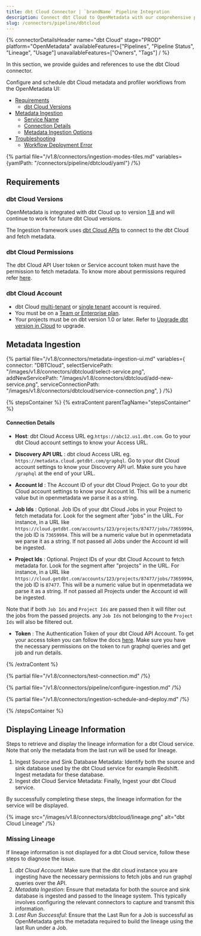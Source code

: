 ```yaml
---
title: dbt Cloud Connector | `brandName` Pipeline Integration
description: Connect dbt Cloud to OpenMetadata with our comprehensive pipeline connector guide. Setup instructions, configuration examples, and troubleshooting tips.
slug: /connectors/pipeline/dbtcloud
---
```


{% connectorDetailsHeader
name="dbt Cloud"
stage="PROD"
platform="OpenMetadata"
availableFeatures=["Pipelines", "Pipeline Status", "Lineage", "Usage"]
unavailableFeatures=["Owners", "Tags"]
/ %}


In this section, we provide guides and references to use the dbt Cloud connector.

Configure and schedule dbt Cloud metadata and profiler workflows from the OpenMetadata UI:

- [Requirements](#requirements)
    - [dbt Cloud Versions](#dbt-cloud-versions)
- [Metadata Ingestion](#metadata-ingestion)
    - [Service Name](#service-name)
    - [Connection Details](#connection-details)
    - [Metadata Ingestion Options](#metadata-ingestion-options)
- [Troubleshooting](/connectors/pipeline/dbtcloud/troubleshooting)
    - [Workflow Deployment Error](#workflow-deployment-error)

{% partial file="/v1.8/connectors/ingestion-modes-tiles.md" variables={yamlPath: "/connectors/pipeline/dbtcloud/yaml"} /%}

## Requirements

### dbt Cloud Versions

OpenMetadata is integrated with dbt Cloud up to version [1.8](https://docs.getdbt.com/docs/get-started-dbt) and will continue to work for future dbt Cloud versions.

The Ingestion framework uses [dbt Cloud APIs](https://docs.getdbt.com/dbt-cloud/api-v2#/) to connect to the dbt Cloud and fetch metadata.

### dbt Cloud Permissions

The dbt Cloud API User token or Service account token must have the permission to fetch metadata.
To know more about permissions required refer [here](https://docs.getdbt.com/docs/dbt-cloud-apis/service-tokens#permissions-for-service-account-tokens).

### dbt Cloud Account

- dbt Cloud [multi-tenant](https://docs.getdbt.com/docs/cloud/about-cloud/tenancy#multi-tenant) or [single tenant](https://docs.getdbt.com/docs/cloud/about-cloud/tenancy#single-tenant) account is required.
- You must be on a [Team or Enterprise plan](https://www.getdbt.com/pricing/).
- Your projects must be on dbt version 1.0 or later. Refer to [Upgrade dbt version in Cloud](https://docs.getdbt.com/docs/dbt-versions/upgrade-dbt-version-in-cloud) to upgrade.

## Metadata Ingestion

{% partial 
    file="/v1.8/connectors/metadata-ingestion-ui.md" 
    variables={
        connector: "DBTCloud", 
        selectServicePath: "/images/v1.8/connectors/dbtcloud/select-service.png",
        addNewServicePath: "/images/v1.8/connectors/dbtcloud/add-new-service.png",
        serviceConnectionPath: "/images/v1.8/connectors/dbtcloud/service-connection.png",
    } 
/%}

{% stepsContainer %}
{% extraContent parentTagName="stepsContainer" %}

#### Connection Details

- **Host**: dbt Cloud Access URL eg.`https://abc12.us1.dbt.com`. Go to your dbt Cloud account settings to know your Access URL.

- **Discovery API URL** : dbt cloud Access URL eg. `https://metadata.cloud.getdbt.com/graphql`. Go to your dbt Cloud account settings to know your Discovery API url. Make sure you have `/graphql` at the end of your URL.

- **Account Id** : The Account ID of your dbt Cloud Project. Go to your dbt Cloud account settings to know your Account Id. This will be a numeric value but in openmetadata we parse it as a string.

- **Job Ids** : Optional. Job IDs of your dbt Cloud Jobs in your Project to fetch metadata for. Look for the segment after "jobs" in the URL. For instance, in a URL like `https://cloud.getdbt.com/accounts/123/projects/87477/jobs/73659994`, the job ID is `73659994`. This will be a numeric value but in openmetadata we parse it as a string. If not passed all Jobs under the Account id will be ingested.

- **Project Ids** : Optional. Project IDs of your dbt Cloud Account to fetch metadata for. Look for the segment after "projects" in the URL. For instance, in a URL like `https://cloud.getdbt.com/accounts/123/projects/87477/jobs/73659994`, the job ID is `87477`. This will be a numeric value but in openmetadata we parse it as a string. If not passed all Projects under the Account id will be ingested.

Note that if both `Job Ids` and `Project Ids` are passed then it will filter out the jobs from the passed projects. any `Job Ids` not belonging to the `Project Ids` will also be filtered out.

- **Token** : The Authentication Token of your dbt Cloud API Account. To get your access token you can follow the docs [here](https://docs.getdbt.com/docs/dbt-cloud-apis/authentication).
Make sure you have the necessary permissions on the token to run graphql queries and get job and run details. 

{% /extraContent %}

{% partial file="/v1.8/connectors/test-connection.md" /%}

{% partial file="/v1.8/connectors/pipeline/configure-ingestion.md" /%}

{% partial file="/v1.8/connectors/ingestion-schedule-and-deploy.md" /%}

{% /stepsContainer %}

## Displaying Lineage Information
Steps to retrieve and display the lineage information for a dbt Cloud service. Note that only the metadata from the last run will be used for lineage.
1. Ingest Source and Sink Database Metadata: Identify both the source and sink database used by the dbt Cloud service for example Redshift. Ingest metadata for these database.
2. Ingest dbt Cloud Service Metadata: Finally, Ingest your dbt Cloud service.

By successfully completing these steps, the lineage information for the service will be displayed.

{% image
  src="/images/v1.8/connectors/dbtcloud/lineage.png"
  alt="dbt Cloud Lineage" /%}

### Missing Lineage
If lineage information is not displayed for a dbt Cloud service, follow these steps to diagnose the issue.
1. *dbt Cloud Account*: Make sure that the dbt cloud instance you are ingesting have the necessary permissions to fetch jobs and run graphql queries over the API.
2. *Metadata Ingestion*: Ensure that metadata for both the source and sink database is ingested and passed to the lineage system. This typically involves configuring the relevant connectors to capture and transmit this information.
3. *Last Run Successful*: Ensure that the Last Run for a Job is successful as OpenMetadata gets the metadata required to build the lineage using the last Run under a Job.
